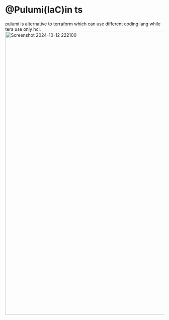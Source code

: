 # ‪@Pulumi(IaC)in ts
 
pulumi is alternative to terraform 
which can use different coding lang while tera use only hcl.
<img width="897" alt="Screenshot 2024-10-12 222100" src="https://github.com/user-attachments/assets/c4fcbac4-c928-4fce-92b4-c083c27c1142">
